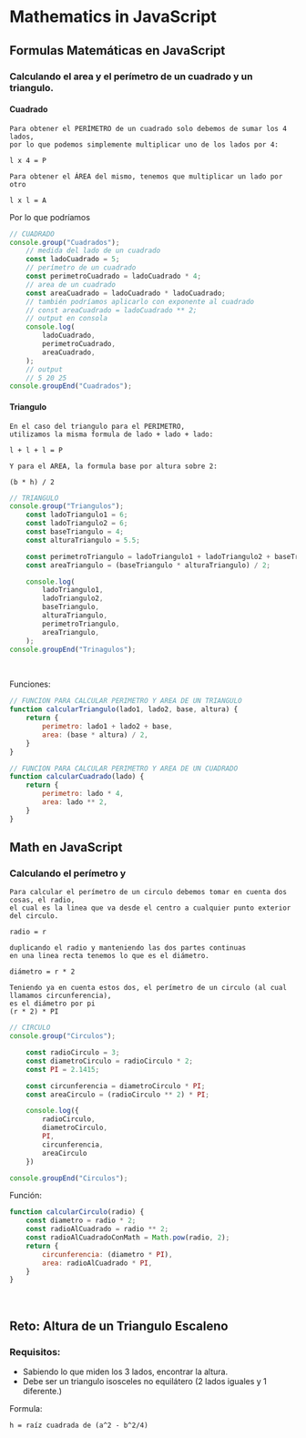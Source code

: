 # Mathematics in JavaScript
## Formulas Matemáticas en JavaScript
### Calculando el area y el perímetro de un cuadrado y un triangulo.

#### Cuadrado
```
Para obtener el PERÍMETRO de un cuadrado solo debemos de sumar los 4 lados, 
por lo que podemos simplemente multiplicar uno de los lados por 4:

l x 4 = P

Para obtener el ÁREA del mismo, tenemos que multiplicar un lado por otro

l x l = A
```

Por lo que podríamos 

```javascript
// CUADRADO
console.group("Cuadrados");
    // medida del lado de un cuadrado
    const ladoCuadrado = 5;
    // perímetro de un cuadrado
    const perimetroCuadrado = ladoCuadrado * 4;
    // area de un cuadrado
    const areaCuadrado = ladoCuadrado * ladoCuadrado;
    // también podríamos aplicarlo con exponente al cuadrado
    // const areaCuadrado = ladoCuadrado ** 2;
    // output en consola
    console.log(
        ladoCuadrado,
        perimetroCuadrado,
        areaCuadrado,
    );
    // output
    // 5 20 25
console.groupEnd("Cuadrados");
```

#### Triangulo

```
En el caso del triangulo para el PERIMETRO, 
utilizamos la misma formula de lado + lado + lado:

l + l + l = P

Y para el AREA, la formula base por altura sobre 2:

(b * h) / 2
```

```javascript
// TRIANGULO
console.group("Triangulos");
    const ladoTriangulo1 = 6;
    const ladoTriangulo2 = 6;
    const baseTriangulo = 4;
    const alturaTriangulo = 5.5;

    const perimetroTriangulo = ladoTriangulo1 + ladoTriangulo2 + baseTriangulo;
    const areaTriangulo = (baseTriangulo * alturaTriangulo) / 2;

    console.log(
        ladoTriangulo1,
        ladoTriangulo2,
        baseTriangulo,
        alturaTriangulo,
        perimetroTriangulo,
        areaTriangulo,
    );
console.groupEnd("Trinagulos");
```

<br>


Funciones:
```javascript
// FUNCION PARA CALCULAR PERIMETRO Y AREA DE UN TRIANGULO
function calcularTriangulo(lado1, lado2, base, altura) {
    return {
        perimetro: lado1 + lado2 + base,
        area: (base * altura) / 2,
    }
}

// FUNCION PARA CALCULAR PERIMETRO Y AREA DE UN CUADRADO
function calcularCuadrado(lado) {
    return {
        perimetro: lado * 4,
        area: lado ** 2,
    }
}
```

## Math en JavaScript
### Calculando el perímetro y  

```
Para calcular el perímetro de un circulo debemos tomar en cuenta dos cosas, el radio,
el cual es la linea que va desde el centro a cualquier punto exterior del circulo.

radio = r

duplicando el radio y manteniendo las dos partes continuas 
en una linea recta tenemos lo que es el diámetro.

diámetro = r * 2

Teniendo ya en cuenta estos dos, el perímetro de un circulo (al cual llamamos circunferencia), 
es el diámetro por pi
(r * 2) * PI
```

```javascript
// CIRCULO
console.group("Circulos");

    const radioCirculo = 3;
    const diametroCirculo = radioCirculo * 2;
    const PI = 2.1415;

    const circunferencia = diametroCirculo * PI;
    const areaCirculo = (radioCirculo ** 2) * PI;

    console.log({
        radioCirculo,
        diametroCirculo,
        PI,
        circunferencia,
        areaCirculo
    })

console.groupEnd("Circulos");
```

Función:
```javascript
function calcularCirculo(radio) {
    const diametro = radio * 2;
    const radioAlCuadrado = radio ** 2;
    const radioAlCuadradoConMath = Math.pow(radio, 2);
    return {
        circunferencia: (diametro * PI),
        area: radioAlCuadrado * PI,
    }
}
```

<br>

## Reto: Altura de un Triangulo Escaleno

### Requisitos:
- Sabiendo lo que miden los 3 lados, encontrar la altura.
- Debe ser un triangulo isosceles no equilátero (2 lados iguales y 1 diferente.)

Formula:
```
h = raíz cuadrada de (a^2 - b^2/4)
```

